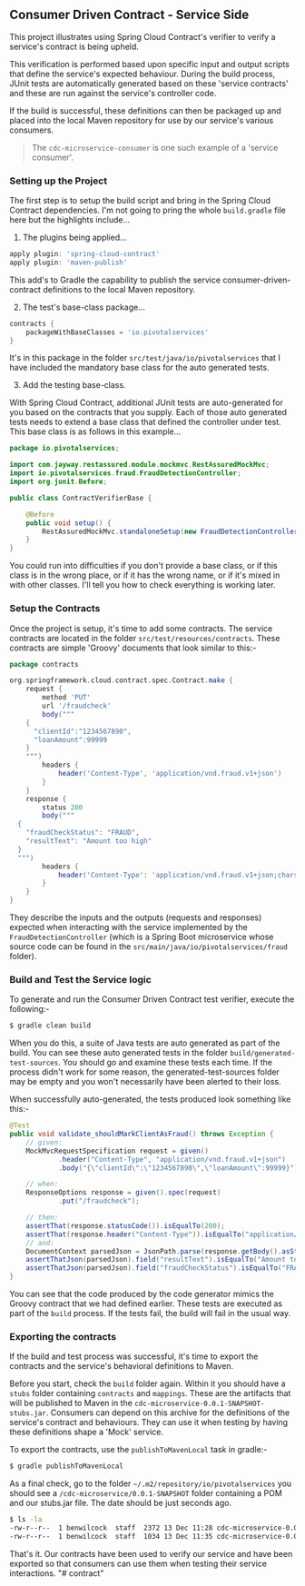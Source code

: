 ## Consumer Driven Contract - Service Side

This project illustrates using Spring Cloud Contract's verifier to verify a service's contract is being upheld.

This verification is performed based upon specific input and output scripts that define the service's expected behaviour. During the build process, JUnit tests are automatically generated based on these 'service contracts' and these are run against the service's controller code.

If the build is successful, these definitions can then be packaged up and placed into the local Maven repository for use by our service's various consumers.

> The `cdc-microservice-consumer` is one such example of a 'service consumer'.

### Setting up the Project

The first step is to setup the build script and bring in the Spring Cloud Contract dependencies. I'm not going to pring the whole `build.gradle` file here but the highlights include...

1. The plugins being applied...

  ```groovy
  apply plugin: 'spring-cloud-contract'
  apply plugin: 'maven-publish'
  ```

  This add's to Gradle the capability to publish the service consumer-driven-contract definitions to the local Maven repository.

2. The test's base-class package...

  ```groovy
  contracts {
      packageWithBaseClasses = 'io.pivotalservices'
  }
  ```

  It's in this package in the folder `src/test/java/io/pivotalservices` that I have included the mandatory base class for the auto generated tests.

3. Add the testing base-class.

  With Spring Cloud Contract, additional JUnit tests are auto-generated for you based on the contracts that you supply. Each of those auto generated tests needs to extend a base class that defined the controller under test. This base class is as follows in this example...

  ```java
  package io.pivotalservices;

  import com.jayway.restassured.module.mockmvc.RestAssuredMockMvc;
  import io.pivotalservices.fraud.FraudDetectionController;
  import org.junit.Before;

  public class ContractVerifierBase {

      @Before
      public void setup() {
          RestAssuredMockMvc.standaloneSetup(new FraudDetectionController()); // Set up the programmable Mock for the Controller.
      }
  }
  ```

  You could run into difficulties if you don't provide a base class, or if this class is in the wrong place, or if it has the wrong name, or if it's mixed in with other classes. I'll tell you how to check everything is working later.

### Setup the Contracts

Once the project is setup, it's time to add some contracts. The service contracts are located in the folder `src/test/resources/contracts`. These contracts are simple 'Groovy' documents that look similar to this:-

```groovy
package contracts

org.springframework.cloud.contract.spec.Contract.make {
    request {
        method 'PUT'
        url '/fraudcheck'
        body("""
    {
      "clientId":"1234567890",
      "loanAmount":99999
    }
    """)
        headers {
            header('Content-Type', 'application/vnd.fraud.v1+json')
        }
    }
    response {
        status 200
        body("""
  {
    "fraudCheckStatus": "FRAUD",
    "resultText": "Amount too high"
  }
  """)
        headers {
            header('Content-Type': 'application/vnd.fraud.v1+json;charset=UTF-8')
        }
    }
}
```

They describe the inputs and the outputs (requests and responses) expected when interacting with the service implemented by the `FraudDetectionController` (which is a Spring Boot microservice whose source code can be found in the `src/main/java/io/pivotalservices/fraud` folder).

### Build and Test the Service logic

To generate and run the Consumer Driven Contract test verifier, execute the following:-

````bash
$ gradle clean build
````

When you do this, a suite of Java tests are auto generated as part of the build. You can see these auto generated tests in the folder `build/generated-test-sources`. You should go and examine these tests each time. If the process didn't work for some reason, the generated-test-sources folder may be empty and you won't necessarily have been alerted to their loss.

When successfully auto-generated, the tests produced look something like this:-

```java
@Test
public void validate_shouldMarkClientAsFraud() throws Exception {
    // given:
    MockMvcRequestSpecification request = given()
            .header("Content-Type", "application/vnd.fraud.v1+json")
            .body("{\"clientId\":\"1234567890\",\"loanAmount\":99999}");

    // when:
    ResponseOptions response = given().spec(request)
            .put("/fraudcheck");

    // then:
    assertThat(response.statusCode()).isEqualTo(200);
    assertThat(response.header("Content-Type")).isEqualTo("application/vnd.fraud.v1+json;charset=UTF-8");
    // and:
    DocumentContext parsedJson = JsonPath.parse(response.getBody().asString());
    assertThatJson(parsedJson).field("resultText").isEqualTo("Amount too high");
    assertThatJson(parsedJson).field("fraudCheckStatus").isEqualTo("FRAUD");
}
```

You can see that the code produced by the code generator mimics the Groovy contract that we had defined earlier. These tests are executed as part of the `build` process. If the tests fail, the build will fail in the usual way.

### Exporting the contracts

If the build and test process was successful, it's time to export the contracts and the service's behavioral definitions to Maven.

Before you start, check the `build` folder again. Within it you should have a `stubs` folder containing `contracts` and `mappings`. These are the artifacts that will be published to Maven in the `cdc-microservice-0.0.1-SNAPSHOT-stubs.jar`. Consumers can depend on this archive for the definitions of the service's contract and behaviours. They can use it when testing by having these definitions shape a 'Mock' service.

To export the contracts, use the `publishToMavenLocal` task in gradle:-

```bash
$ gradle publishToMavenLocal
```

As a final check, go to the folder `~/.m2/repository/io/pivotalservices` you should see a `/cdc-microservice/0.0.1-SNAPSHOT` folder containing a POM and our stubs.jar file. The date should be just seconds ago.

```bash
$ ls -la
-rw-r--r--  1 benwilcock  staff  2372 13 Dec 11:28 cdc-microservice-0.0.1-SNAPSHOT-stubs.jar
-rw-r--r--  1 benwilcock  staff  1034 13 Dec 11:35 cdc-microservice-0.0.1-SNAPSHOT.pom
```

That's it. Our contracts have been used to verify our service and have been exported so that consumers can use them when testing their service interactions.
"# contract" 

